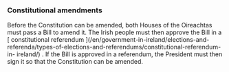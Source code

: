 ###  Constitutional amendments

Before the Constitution can be amended, both Houses of the Oireachtas must
pass a Bill to amend it. The Irish people must then approve the Bill in a [
constitutional referendum ](/en/government-in-ireland/elections-and-
referenda/types-of-elections-and-referendums/constitutional-referendum-in-
ireland/) . If the Bill is approved in a referendum, the President must then
sign it so that the Constitution can be amended.
